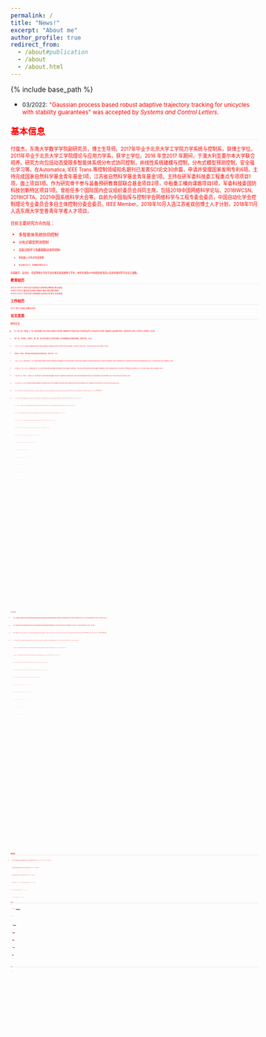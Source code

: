 ```yaml
---
permalink: /
title: "News!"
excerpt: "About me"
author_profile: true
redirect_from: 
  - /about#publication
  - /about
  - /about.html
---
```

<style>
.page__content p {
    margin: 0 0 0em;
}
p{
    /*margin: 0;*/
    /*padding: -30;*/
    /*line-height: 15px;*/
}
a{
	color:#7c1313;
}
ul{
    /*margin: 0;*/
    /*padding: -30;*/
    line-height: 15px;
    margin-block-start: 0em;
    margin-block-end: 0em;
}
ul li, ol li {
    margin-bottom: 0.em;
}
h1, h2, h3, h4, h5, h6 {
	padding-bottom: 0.2em;
	margin: 1em 0 0.5em;
	border-bottom: 2px solid #f2f3f3;
}
</style>
{% include base_path %} 
* <small>03/2022:</small> <small style="color:red">"Gaussian process based robust adaptive trajectory tracking for unicycles with stability guarantees" was accepted by *Systems and Control Letters*.
<h2 id="biography"> 基本信息</h2>  

<small> 付俊杰，东南大学数学学院副研究员，博士生导师。2017年毕业于北京大学工学院力学系统与控制系，获博士学位。2011年毕业于北京大学工学院理论与应用力学系，获学士学位。2016 年至2017 年期间，于澳大利亚墨尔本大学联合培养。研究方向包括动态受限多智能体系统分布式协同控制，非线性系统建模与控制，分布式模型预测控制，安全强化学习等。在Automatica, IEEE Trans.等控制领域知名期刊已发表SCI论文30余篇，申请并受理国家发明专利6项。主持完成国家自然科学基金青年基金1项，江苏省自然科学基金青年基金1项。主持在研军委科技委工程重点专项项目1项，面上项目1项。作为研究骨干参与装备预研教育部联合基金项目2项，中船重工横向课题项目1项，军委科技委国防科技创新特区项目1项。曾担任多个国际国内会议组织委员会共同主席，包括2018中国网络科学论坛、2018IWCSN、2019ICFTA、2021中国系统科学大会等。目前为中国指挥与控制学会网络科学与工程专委会委员，中国自动化学会控制理论专业委员会多自主体控制分委会委员，IEEE Member。2018年10月入选江苏省双创博士人才计划，2018年11月入选东南大学至善青年学者人才项目。

<small>目前主要研究方向包括：</small>
* <small> 多智能体系统协同控制
* <small> 分布式模型预测控制
* <small> 高斯过程学习及数据驱动协同控制
* <small> 多机器人分布式信息收集
* <small> 安全强化学习、多智能体强化学习

<small>欢迎数学、自动化、信息等相关专业毕业生联系攻读硕博士学位；本科生联系srtp科研训练项目以及高年级同学毕业设计课题。
	
<h2 id="education"> 教育经历</h2>  
<small>2011.9-2017.7 北京大学工学院动力学系统与控制系	博士就读;</small> <br>
<small>2016.7-2017.2 墨尔本大学电子电器工程系	博士联合培养;</small> <br>
<small>2007.9-2011.7 北京大学工学院理论与应用力学专业	本科就读.</small> 

<h2 id="experience">工作经历</h2> 
<small>2017-至今 东南大学数学学院</small> 


<h2 id="publication">论文发表</h2> 

期刊论文
* <small>D. Liu, M. Tang, J. Fu Gaussian process based robust adaptive trajectory tracking for unicycles with stability guarantees. Systems and Control Letters, 2022.
* <small>胡一帆，刘克新，付俊杰，温广辉，基于安全强化学习的不确定二阶系统模型参考跟踪控制，控制工程，2022
* <small>J. Fu, Lv Y, W. Y, Robust adaptive time-varying region tracking control of multi-robot systems. Science China. doi：10.1007/s11432-020-3299-2, 2021.</small>
* <small>唐美祺，付俊杰，稀疏高斯过程多智能体区域覆盖控制，控制工程，2021.</small>
* <small>J. Fu, Y. Lv, G. Wen and X. Yu, Local measurement based formation navigation of nonholonomic robots with globally bounded inputs and collision avoidance, IEEE Transactions on Network Science and Engineering, doi: 10.1109/TNSE.2021.3089833, 2021.</small>
* <small>G. Wen, X. Yu, J. Fu, H. Wang and W. Yu, Fast distributed average tracking in multi-agent networks: The case with general linear agent dynamics, IEEE Transactions on Control of Network Systems, doi: 10.1109/TCNS.2020.3046949, 2021.
* <small>T. Liu, M. Liu, G. Wen, Y. Lv and J. Fu, Consensus of Linear MIMO Multiagent Systems: Appointed-Time Reduced-Order Observer-Based Protocols,  IEEE Transactions on Cybernetics, doi: 10.1109/TCYB.2021.3062424, 2021.
* <small>J. Fu, G. Wen, X. Yu, Z. Wu, Distributed formation navigation of constrained second-order multiagent systems with collision avoidance and connectivity maintenance. IEEE Transactions on Cybernetics. doi: 10.1109/TCYB.2020.3000264, 2020.
* <small>J. Fu, Y. Lv, G. Wen, X. Yu, Huang  T,  Velocity and input constrained coordination of second-order multi-agent systems with relative output information. IEEE Transactions on Network Science and Engineering. vol. 7, no. 3, pp. 1925-1938, 2020.
* <small>J. Fu, Y. Wan, T. Huang. Event-triggered finite-time practical consensus of multiagent systems with general directed communication graphs. International Journal of Robust and Nonlinear Control. vol. 30, pp. 7255-7277, 2020.
* <small>Y. Lv, J. Fu, G. Wen, T. Huang and X. Yu, Fully Distributed Anti-Windup Consensus Protocols for Linear MASs With Input Saturation: The Case With Directed Topology, IEEE Transactions on Cybernetics. Doi: 10.1109/TCYB.2020.2977554, 2020.
* <small>Y. Lv, J. Fu, G. Wen, X. Yu, Distributed adaptive observer-based control for output consensus of heterogeneous MASs with input saturation constrain.  IEEE Transactions on Circuits and Systems I: Regular Papers. vol. 67， no. 3, 995-1007, 2020.
* <small>Y. Lv, J. Fu, G. Wen, X. Yu, T. Huang. On Consensus of Multi-agent Systems with Input Saturation: Fully Distributed Adaptive Anti-windup Protocol Design Approach. IEEE Transactions on Control of Network Systems. vol.7 no.3  1127-1139, 2020.
* <small>F. Mei, H. Wang, Y. Yao, J. Fu, X. Yuan and W. Yu, "Robust second-order finite-time formation control of heterogeneous multi-agent systems on directed communication graphs," IET Control Theory & Applications, vol. 14, no. 6, pp. 816-823, 2020.
* <small>W. Zhang, J. Qin, F. Mei, J. Fu, B. Dai and W. Yu. Short-term power load forecasting using integrated methods based on long short-term memory[J]. Science China(Technological Sciences),  063(004):P.614-624, 2020.
* <small>J. Fu, Y. Wan, G. Wen and T. Huang. Distributed Robust Global Containment Control of Second-Order Multi-Agent Systems With Input Saturation. IEEE Transactions on Control of Networked Systems. vol.6, no. 4, pp. 1426-1437, 2019.
* <small>J. Fu , G. Wen, W. Yu, T. Huang, X. Yu,  Second-order consensus with both input and velocity constraints. IEEE Transactions on Industrial Electronics.  vol. 66, no. 10, pp. 7946-7955, Oct. 2019.
* <small>J. Fu, G. Wen, T. Huang and Z. Duan. Consensus of multi-agent systems with heterogeneous asymmetrical input saturation levels. IEEE Transactions on Circuits and Systems II: Express Briefs. vol. 66, no. 6, pp. 1053-1057, June. 2019. 
* <small>J. Fu, Y. Lv, T. Huang. Distributed anti-windup approach for consensus tracking for second-order multi-agent systems with input saturation [J]. Systems and Control Letters, vol. 130, pp. 1-6, 2019.
* <small>J. Fu, Q. Wang and J. Wang. Robust finite-time consensus tracking for second-order multi-agent systems with input saturation under general directed communication graphs [J]. International Journal of Control. vol. 92, no. 8, 1785-1795, 2019.
* <small>H. Hong, W. Yu, J.Fu, X.Yu X. A novel class of distributed protocols for fixed-time consensus of second-order nonlinear and disturbed multi-agent systems. IEEE Transactions on Network Science and Engineering. vol. 6, no. 4, 760-772, October 2019
* <small>H. Hong, W. Yu, J. Fu, X. Yu. Finite-time connectivity-preserving consensus for second-order nonlinear multi-agent systems [J]. IEEE Transactions on Control of Network Systems. vol. 6, no. 1, pp. 236-248, March 2019.
* <small>T. Fang, W. Yu, J. Fu, W.Gu, J. Gu. Distributed  optimization of multi-agent systems subject to inequality constraints. IEEE Transactions on Cybernetics . doi:10.1109/TCYB.2019.2927725
* <small>Y. Yao, F. Tian, F. Mei, J. Fu, B. Dai, W. Yu. "Dynamical economic dispatch using distributed barrier function-based optimization algorithm." Science China(Technological Sciences) 12, 2019.
* <small>J. Fu, G. Wen, W. Yu, T. Huang and J. Cao, Exponential consensus of multi-agent systems with Lipschitz nonlinearities using sampled-data information, IEEE Transactions on Circuits and Systems I: Regular Papers, vol. 65, no. 12, pp. 4363-4375, 2018.
* <small>Q. Wang, J. Fu and J. Wang. Cooperative tracking for high-order nonlinear multi-agent systems via adaptive control [J]. IET control theory and applications, 12(11): 1592-1600, 2018.
* <small>J. Fu, G. Wen, W. Yu and Z. Ding. Finite-time consensus for second-order multi-agent systems with input saturation [J]. IEEE Transactions on Circuits and Systems II: Express Briefs, vol. 65, no. 11, pp. 1758-1762, 2017.
* <small>J. Fu, J. Wang and Z. Li. Leader-following control of perturbed second-order integrator systems with binary relative information [J]. International Journal of Systems Science, 48(3): 485-493, 2017.
* <small>J. Fuang J. Wang. Finite-time consensus for multi-agent systems with globally bounded convergence time under directed communication graphs [J]. International Journal of Control, 90(9): 1807-1817, 2017.
* <small>Q. Wang, J. Fu, and J. Wang Fully distributed containment control of high-order multi-agent systems with nonlinear dynamics [J]. Systems & Control Letters, vol. 99, pp. 33-39, 2017.
* <small>J. Fu, and J. Wang. Observer-based finite-time coordinated tracking for general linear multi-agent systems. Automatica, vol. 66, pp. 231-237, 2016.
* <small>J. Fu and J. Wang. Fixed-time coordinated tracking for second-order multi-agent systems with bounded input uncertainties [J]. Systems and Control Letters, vol. 93, pp. 1-12, 2016.
* <small>J.Fu and J. Wang. Robust finite-time containment control for high-order multi-agent systems with matched uncertainties under directed communication graphs [J]. International Journal of Control, 89(6): 1137-1151, 2016.
* <small>J. Fuang J. Wang. Robust finite-time containment control of general linear multi-agent systems under directed communication graphs. Journal of the Franklin Institute, 353(12): 2670-2689, 2016.
* <small>J. Fu and J. Wang. Adaptive motion coordination of passive systems under quantization effect [J]. International Journal of Robust and Nonlinear Control, 25(11): 1638-1653, 2015.
* <small>J. Fu ang J. Wang. Output consensus of heterogeneous linear systems with quantized information [J]. Journal of the Franklin Institute, 351(3): 1400-1418, 2014.
* <small>J. Fu ang J. Wang. Adaptive consensus tracking of high-order nonlinear multi-agent systems with directed communication graphs [J]. International Journal of Control, Automation and Systems, 12(5): 919-929, 2014.
* <small>J. Fu and J. Wang. Adaptive coordinated tracking of multi-agent systems with quantized information [J]. Systems and Control Letters, vol. 74, pp. 115-125, 2014.

会议论文

* <small>1.Fu J,WangJ.Adaptiveconsensustrackingoflinearmulti-agentsystemswithmatching nonlinear uncertainties[C]//Control Conference (CCC), 201332ndChinese. IEEE, 2013:6773-6778.
* <small>2.Fu J,WangJ.Leader-followingcontrolofsecond-orderintegratorsystemsusingbinaryinformation[C]//Control and Decision Conference (2014 CCDC), The 26th Chinese. IEEE, 2014: 263-268.
* <small>3.Fu J, Wang J. Observer-based finite-time coordinated tracking for high-order integrator systems with matched uncertainties under directed communication graphs[C]//Control & Automation (ICCA), 11th IEEE International Conference on. IEEE, 2014: 880-885.
* <small>4.Fu J, Wang J. Finite-time coordinated tracking for high-order uncertain nonlinear multi-agent systems with directed communication graphs[C]// The 33th Chinese Control Conference (2014 CCC). IEEE, 2014:1081-1086.
* <small>5.Fu J, Wang J. Terminal sliding mode control based finite-time coordinated tracking for disturbed high-order integrator systems[C]//Control and Decision Conference (CCDC), 2015 27th Chinese. IEEE, 2015: 44-49.
* <small>6.Fu J, Wang J, and Li Z. Fully distributed finite-time leader-following control for high-order integrator systems with directed communication graphs[C]// The 34th Chinese Control Conference (2015 CCC). IEEE, 2015: 6912-6917
* <small>7.Wang Q, Fu J, and Wang J. Leader-follower consensus for high-order integrator systems with lipschitz nonlinear dynamics [C]// The 34th Chinese Control Conference (2015 CCC). IEEE, 2015: 7096-7101.
* <small>8.Fu J, Wang Q, and Wang J. Global saturated finite-time consensus tracking for uncertain second-order multi-agent systems with directed communication graphs [C]// The 35th Chinese Control Conference (2016 CCC). IEEE, 2016: 7684-7689.
* <small>9.Wang Q, Fu J, and Wang J. Observer-based adaptive containment control for multi-agent systems with nonlinear dynamics under directed graphs. [C]// The 12th World Congress on Intelligent Control and Automation. IEEE, 2016: 360-365.
* <small>10.Wang Q, Fu J, and Wang J. Cooperative tracking for high-order Lipschitz nonlinear multi-agent systems via adaptive control [C]// The 35th Chinese Control Conference (2016 CCC). IEEE, 2016: 7961-7966.
* <small>11.Fu J, Wang Q, and Wang J. Robust finite-time consensus tracking for second-order multi-agent systems with reduced communication [C]// The 55th Conference on Decision and Control (CDC). IEEE, 2016: 6086-6091.
* <small>12.Fu J, Tan Y and Wang J. Output feedback consensus tracking for second-order nonlinear multi-agent systems with directed communication graphs[C]//Control and Decision Conference (CCDC), 2017 29th Chinese. IEEE, 2017. (Accepted)
* <small>13.Fu J. Tan Y, Wang J, Wen G. Sampled-data leader-following rendezvous with input saturation[C]// Control & Automation (ICCA), 14th IEEE International Conference on. IEEE, 2017. (Accepted)
* <small>14.Xiaoli Li, Ying Tan, Junjie Fu, Iven Mareels. On V-Shaped Flight Formation of Bird Flocks with Visual Communication Constraints. Control & Automation (ICCA), 14th IEEE International Conference on. IEEE, 2017. (Accepted)
* <small>15.Fu J. Wen G, Yu W. Consensus tracking of second-order multi-agent systems with input saturation under sampled-data communication [C]// The 2017 Chinese Automation Congress. IEEE, 2017.
* <small>16.Hong, Huifen, Wenwu Yu, Guanghui Wen, and Junjie Fu. Robust consensus tracking for heterogeneous linear multi-agent systems with disturbances. In2017 11th Asian Control Conference (ASCC), pp. 729-734. IEEE, 2017.
* <small>17.Fu, Junjie, and Guanghui Wen. Sampled-data consensus of Lipschitz nonlinear multi-agent systems under directed communication graphs.2018 33rd Youth Academic Annual Conference of Chinese Association of Automation (YAC). IEEE, 2018.
* <small>18.Fu, Junjie, and Jinzhi Wang. Robust Global Finite-time Attitude Coordination for Multiple Spacecraft.2018 37th Chinese Control Conference (CCC). IEEE, 2018.
* <small>19.Fu, Junjie, Tingwen Huang, and Guanghui Wen. Global Leader-following Control of Multiple Non-holonomic Mobile Robots With Input Saturation. In2018 15th International Conference on Control, Automation, Robotics and Vision (ICARCV), pp. 862-867. IEEE, 2018.
* <small>20.Lv, Yuezu, Zhou, Jialing, Fu, Junjie ,Wen, Guanghui, Huang, Tingwen. Consensus of multiple lur'e systems for directed communication graphs with distributed adaptive relative output feedback protocol. Proceedings of the IEEE International Conference on Industrial Technology, pp. 1430-1435, 2019.
* <small>21.Lv, Yueze, Fu Junjie, Zhou Jialing, Wen Guanghui, and Yu Xinghuo. Distributed adaptive anti-windup consensus tracking of networked systems with switching topologies. In2019 IEEE 28th International Symposium on Industrial Electronics (ISIE), pp. 1793-1798. IEEE, 2019.
* <small>22.Fang, Xiao, Junjie Fu, and Yuezu Lv. Containment of Linear Multi-Agent Systems with Reduced-Order Protocols Over Signed Graphs. In2019 China-Qatar International Workshop on Artificial Intelligence and Applications to Intelligent Manufacturing (AIAIM), pp. 6-10. IEEE, 2019.
* <small>23.Zhao, Dan, and Junjie Fu. Observer-Based Adaptive Fault-Tolerant Consensus Tracking of Multi-Agent Systems. In2019 China-Qatar International Workshop on Artificial Intelligence and Applications to Intelligent Manufacturing (AIAIM), pp. 30-35. IEEE, 2019.
* <small>24.Fu, Junjie, Yuezu Lv, Jialing Zhou, and Guanghui Wen. Consensus Tracking of Second-order Multi-agent Systems With Input Saturation Under General Directed Communication Graph. In2019 IEEE 28th International Symposium on Industrial Electronics (ISIE), pp. 1787-1792. IEEE, 2019.
* <small>25.Fu, Junjie, Guanghui Wen, Yuezu Lv, and Tingwen Huang. Barrier Function Based Consensus of High-Order Nonlinear Multi-agent Systems with State Constraints. InInternational Conference on Neural Information Processing, pp. 492-503. Springer, Cham, 2019.
* <small>26.Yuezu Lv, Jialing Zhou, Guanghui Wen, Junjie Fu, Xinghuo Yu, Tingwen Huang, Adaptive Attack-Free Output-Feedback Consensus Protocol for Nonlinear MASs, ICCA, 2020.
* <small>27.Zhongjing Luo, Jiahui Yu, Junjie Fu and Zhaohui Liu, Bayesian network based Ant Colony Optimization algorithm for USV path planning in a dynamic environment, ICCSS, 2020.
* <small>28.Guanghui Wen, Yuezu Lv, Jialing Zhou and Junjie Fu, Sufficient and Necessary Condition for Resilient Consensus under Time-varying Topologies. ICCSS, 2020.
* <small>29.Hu Y, Fu J and Lv Y. "A Class of Optimal Control Problem for Stochastic Discrete-Time Systems with Average Reward Reinforcement Learning." In 2021 4th IEEE International Conference on Industrial Cyber-Physical Systems (ICPS), pp. 829-834. IEEE, 2021.
* <small>30.Tang M and Fu J. "Nonparametric Adaptive Trajectory Tracking Control of Uncertain Euler-Lagrange Systems." In 2021 4th IEEE International Conference on Industrial Cyber-Physical Systems (ICPS), pp. 852-857. IEEE, 2021.
* <small>31.Lei Y, Wan Y, Fu J, NSGA-II based Electric Vehicle Charging Scheduling for DailyCommuting, CCDC, 2022. 
* <small>32.Wang Y, Tang M, Fu J, 集中式分布式递推最小二乘自适应覆盖控制，CCSCC, 2021

<h2 id="project">科研项目</h2> 

* <small>复杂多自主体系统高效分布式避障协同控制研究及应用，国家自然科学基金面上基金(Grant No. 61722303), 2022/01-2025/12, 在研，主持
* <small>复杂多智能体系统输入饱和有限时间一致性控制，国家自然科学基金青年基金(Grant No. 61722303), 已结题，主持
* <small>输入饱和复杂多智能体系统采样一致性控制，江苏省自然科学基金青年基金 (Grant No. BK20170695), 已结题，主持
* <small>装备预研教育部联合基金一般项目，6141A020223，无人集群系统分布式自主协同通信与控制关键技术，2018/01-2019/12，100万，已结题，参与
* <small>中船重工716所横向课题，面向协同的水面无人艇智能航行技术研究，2018/09-2019/10，68万，已结题，参与
* <small>国防科技创新特区项目，XXX的数学理论分析与高效处理技术，2019/09-2021/09，200万，已结题，参与
	
<h2 id="student">在读学生</h2>  
	
博士
	
* <small>胡一帆（联合指导，2021）230218183@seu.edu.cn
* <small>战勇良（2022）
	
硕士
	
* <small>唐美祺（2020）220201679@seu.edu.cn
* <small>刘丹（2021）220211772@seu.edu.cn
* <small>汪烨（2021）wangyemath@163.com
* <small>郝福鑫（联合指导，2021）18936161955@163.com
* <small>艾乐巍（2021）170342101@cauc.edu.cn	
* <small>胡建（2022）
		
<h2 id="service">荣誉及社会兼职</h2>  
	
 相关荣誉
	
* <small>2020 IEEE ICCSS Zadeh最佳论文奖（排4）
* <small>2018东南大学至善青年学者
* <small>2018江苏省双创博士
* <small>2017北京大学优秀博士论文
* <small>2016亚洲控制期刊杰出审稿人
 
社会兼职
	
* <small>IEEE 会员
* <small>IEEE 工业应用电子学会会员
* <small>中国指挥控制学会复杂网络专委会委员
* <small>中国自动化会控制理论专业委员会多自主体控制分委员会
* <small>中国工业与应用数学学会会员
* <small>江苏省自动化学会会员
* <small>江苏省运筹学会会员


 














































